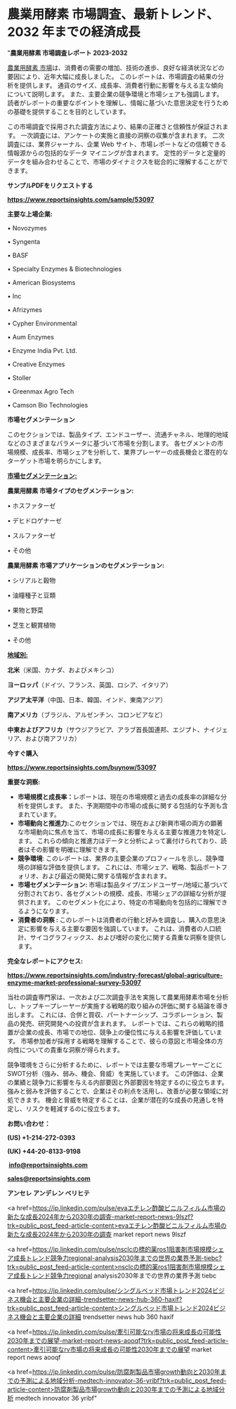 # 農業用酵素 市場調査、最新トレンド、2032 年までの経済成長

"<strong>農業用酵素 市場調査レポート 2023-2032</strong>

<a href=https://www.reportsinsights.com/sample/53097>農業用酵素 市場</a>は、消費者の需要の増加、技術の進歩、良好な経済状況などの要因により、近年大幅に成長しました。 このレポートは、市場調査の結果の分析を提供します。 通貨のサイズ、成長率、消費者行動に影響を与える主な傾向について説明します。 また、主要企業の競争環境と市場シェアも強調します。 読者がレポートの重要なポイントを理解し、情報に基づいた意思決定を行うための基礎を提供することを目的としています。

この市場調査で採用された調査方法により、結果の正確さと信頼性が保証されます。 一次調査には、アンケートの実施と直接の洞察の収集が含まれます。 二次調査には、業界ジャーナル、企業 Web サイト、市場レポートなどの信頼できる情報源からの包括的なデータ マイニングが含まれます。 定性的データと定量的データを組み合わせることで、市場のダイナミクスを総合的に理解することができます。

<strong><b>サンプルPDFをリクエストする</b></strong>

<a href=https://www.reportsinsights.com/sample/53097><strong><u>https://www.reportsinsights.com/sample/53097</u></strong></a>

<strong>主要な上場企業:</strong>

• Novozymes

• Syngenta

• BASF

• Specialty Enzymes & Biotechnologies

• American Biosystems

•  Inc

• Afrizymes

• Cypher Environmental

• Aum Enzymes

• Enzyme India Pvt. Ltd.

• Creative Enzymes

• Stoller

• Greenmax Agro Tech

• Camson Bio Technologies

<strong>市場セグメンテーション</strong>

このセクションでは、製品タイプ、エンドユーザー、流通チャネル、地理的地域などのさまざまなパラメータに基づいて市場を分割します。 各セグメントの市場規模、成長率、市場シェアを分析して、業界プレーヤーの成長機会と潜在的なターゲット市場を明らかにします。

<strong><u>市場セグメンテーション</u></strong><strong><u>:</u></strong>

<strong>農業用酵素 市場タイプのセグメンテーション:</strong>

• ホスファターゼ

• デヒドロゲナーゼ

• スルファターゼ

• その他

<strong>農業用酵素 市場アプリケーションのセグメンテーション:</strong>

• シリアルと穀物

• 油糧種子と豆類

• 果物と野菜

• 芝生と観賞植物

• その他

<strong><u>地域別</u></strong><strong><u>:</u></strong>

<strong>北米</strong>（米国、カナダ、およびメキシコ）

<strong>ヨーロッパ</strong>（ドイツ、フランス、英国、ロシア、イタリア）

<strong>アジア太平洋</strong>（中国、日本、韓国、インド、東南アジア）

<strong>南アメリカ</strong>（ブラジル、アルゼンチン、コロンビアなど）

<strong>中東およびアフリカ</strong>（サウジアラビア、アラブ首長国連邦、エジプト、ナイジェリア、および南アフリカ）

<strong>今すぐ購入</strong>

<a href=https://www.reportsinsights.com/buynow/53097><strong><u>https://www.reportsinsights.com/buynow/53097</u></strong></a>

<strong>重要な洞察:</strong>
<ul>
  <li><strong>市場規模と成長率：</strong>レポートは、現在の市場規模と過去の成長率の詳細な分析を提供します。 また、予測期間中の市場の成長に関する包括的な予測も含まれています。</li>
  <li><strong>市場動向と推進力:</strong>このセクションでは、現在および新興市場の両方の顕著な市場動向に焦点を当て、市場の成長に影響を与える主要な推進力を特定します。 これらの傾向と推進力はデータと分析によって裏付けられており、読者はその影響を明確に理解できます。</li>
  <li><strong>競争環境</strong>: このレポートは、業界の主要企業のプロフィールを示し、競争環境の詳細な評価を提供します。 これには、市場シェア、戦略、製品ポートフォリオ、および最近の開発に関する情報が含まれます。</li>
  <li><strong>市場セグメンテーション: </strong>市場は製品タイプ/エンドユーザー/地域に基づいて分割されており、各セグメントの規模、成長、市場シェアの詳細な分析が提供されます。 このセグメント化により、特定の市場動向を包括的に理解できるようになります。</li>
  <li><strong>消費者の洞察 : </strong>このレポートは消費者の行動と好みを調査し、購入の意思決定に影響を与える主要な要因を強調しています。 これは、消費者の人口統計、サイコグラフィックス、および嗜好の変化に関する貴重な洞察を提供します。</li>
</ul>
<strong>完全なレポートにアクセス:</strong>

<a href=https://www.reportsinsights.com/industry-forecast/global-agriculture-enzyme-market-professional-survey-53097><strong><u><b>https://www.reportsinsights.com/industry-forecast/global-agriculture-enzyme-market-professional-survey-53097</b></u></strong></a>

当社の調査専門家は、一次および二次調査手法を実施して農業用酵素市場を分析し、トップキープレーヤーが実施する戦略的取り組みの評価に関する結論を導き出します。 これには、合併と買収、パートナーシップ、コラボレーション、製品の発売、研究開発への投資が含まれます。 レポートでは、これらの戦略的措置が企業の成長、市場での地位、競争上の優位性に与える影響を評価しています。 市場参加者が採用する戦略を理解することで、彼らの意図と市場全体の方向性についての貴重な洞察が得られます。

競争環境をさらに分析するために、レポートでは主要な市場プレーヤーごとにSWOT分析（強み、弱み、機会、脅威）を実施しています。 この評価は、企業の業績と競争力に影響を与える内部要因と外部要因を特定するのに役立ちます。 強みと弱みを評価することで、企業はその利点を活用し、改善が必要な領域に対処できます。 機会と脅威を特定することは、企業が潜在的な成長の見通しを特定し、リスクを軽減するのに役立ちます。

<strong>お問い合わせ：</strong>

<strong>(US) +1-214-272-0393</strong>

<strong>(UK) +44-20-8133-9198</strong>

<strong> </strong><a href=info@reportsinsights.com><strong><u>info@reportsinsights.com</u></strong></a>

<a href=sales@reportsinsights.com><strong><u>sales@reportsinsights.com</u></strong></a>

<strong>アンセレ アンデレン ベリヒテ</strong>

<a href=https://jp.linkedin.com/pulse/evaエチレン酢酸ビニルフィルム市場の新たな成長2024年から2030年の調査-market-report-news-9lszf?trk=public_post_feed-article-content>evaエチレン酢酸ビニルフィルム市場の新たな成長2024年から2030年の調査 market report news 9lszf</a>

<a href=https://jp.linkedin.com/pulse/nsclcの標的薬ros1阻害剤市場規模シェア成長トレンド競争力regional-analysis2030年までの世界の業界予測-tiebc?trk=public_post_feed-article-content>nsclcの標的薬ros1阻害剤市場規模シェア成長トレンド競争力regional analysis2030年までの世界の業界予測 tiebc</a>

<a href=https://jp.linkedin.com/pulse/シングルベッド市場トレンド2024ビジネス機会と主要企業の詳細-trendsetter-news-hub-360-haxif?trk=public_post_feed-article-content>シングルベッド市場トレンド2024ビジネス機会と主要企業の詳細 trendsetter news hub 360 haxif</a>

<a href=https://jp.linkedin.com/pulse/牽引可能なrv市場の将来成長の可能性2030年までの展望-market-report-news-aooqf?trk=public_post_feed-article-content>牽引可能なrv市場の将来成長の可能性2030年までの展望 market report news aooqf</a>

<a href=https://jp.linkedin.com/pulse/防腐剤製品市場growth動向と2030年までの予測による地域分析-medtech-innovator-36-yribf?trk=public_post_feed-article-content>防腐剤製品市場growth動向と2030年までの予測による地域分析 medtech innovator 36 yribf</a>"
